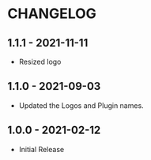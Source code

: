 # CHANGELOG

## 1.1.1 - 2021-11-11
* Resized logo

## 1.1.0 - 2021-09-03

* Updated the Logos and Plugin names.

## 1.0.0 - 2021-02-12

* Initial Release